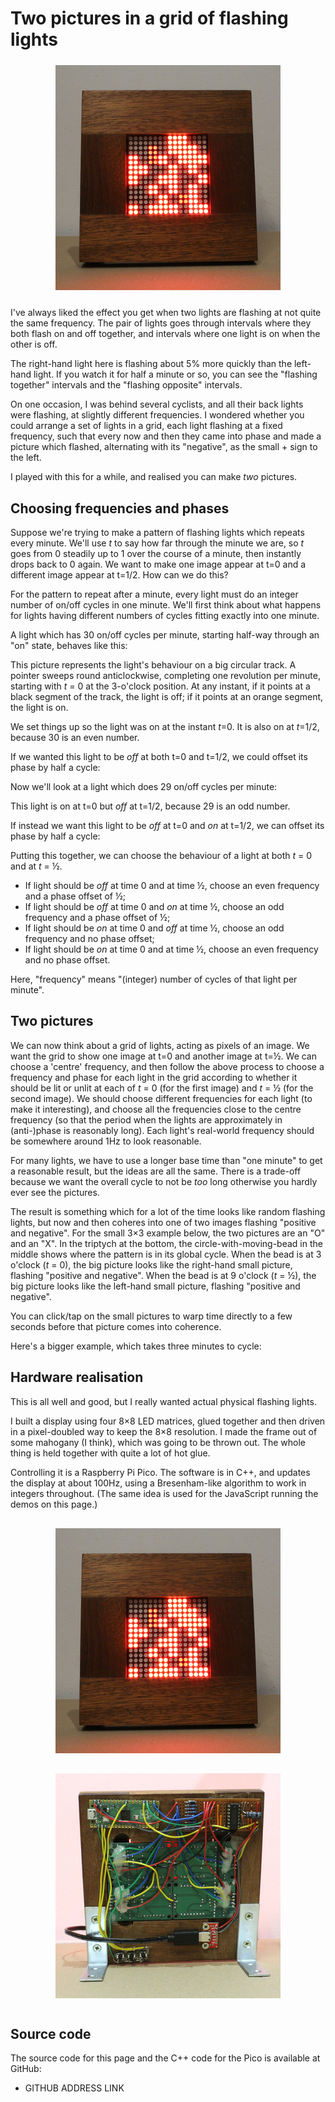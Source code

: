 # Two pictures in a grid of flashing lights

<div style="text-align:center;margin:1.5rem 0px;">
<img src="front.jpg" alt="Hardware realisation">
</div>

I've always liked the effect you get when two lights are flashing at
not quite the same frequency.  The pair of lights goes through
intervals where they both flash on and off together, and intervals
where one light is on when the other is off.

<div class="demo-outer" style="float:right;margin-left:1.5rem;margin-top:0rem;">
<div class="demo-container">
<div class="main-LEDs"><canvas class="demo-1x2 lights"></canvas></div>
</div>
</div>

The right-hand light here is flashing about 5% more quickly than the
left-hand light.  If you watch it for half a minute or so, you can see
the "flashing together" intervals and the "flashing opposite"
intervals.

<div class="demo-outer" style="float:left;margin-right:1.5rem;margin-top:0rem;">
<div class="demo-container">
<div class="main-LEDs"><canvas class="demo-5x5-static lights"></canvas></div>
</div>
</div>

On one occasion, I was behind several cyclists, and all their back
lights were flashing, at slightly different frequencies.  I wondered
whether you could arrange a set of lights in a grid, each light
flashing at a fixed frequency, such that every now and then they came
into phase and made a picture which flashed, alternating with its
"negative", as the small + sign to the left.

I played with this for a while, and realised you can make *two*
pictures.


## Choosing frequencies and phases

Suppose we're trying to make a pattern of flashing lights which
repeats every minute.  We'll use *t* to say how far through the minute
we are, so *t* goes from 0 steadily up to 1 over the course of a
minute, then instantly drops back to 0 again.  We want to make one
image appear at t=0 and a different image appear at t=1/2.  How can we
do this?

For the pattern to repeat after a minute, every light must do an
integer number of on/off cycles in one minute.  We'll first think
about what happens for lights having different numbers of cycles
fitting exactly into one minute.

A light which has 30 on/off cycles per minute, starting half-way
through an "on" state, behaves like this:

<div class="circular-graph" data-freq="30" data-phase="0.0"></div>

This picture represents the light's behaviour on a big circular track.
A pointer sweeps round anticlockwise, completing one revolution per
minute, starting with *t*&nbsp;=&nbsp;0 at the 3-o'clock position.  At
any instant, if it points at a black segment of the track, the light
is off; if it points at an orange segment, the light is on.

We set things up so the light was on at the instant *t*=0.  It is also
on at *t*=1/2, because 30 is an even number.

If we wanted this light to be *off* at both t=0 and t=1/2, we could
offset its phase by half a cycle:

<div class="circular-graph" data-freq="30" data-phase="0.5"></div>

Now we'll look at a light which does 29 on/off cycles per minute:

<div class="circular-graph" data-freq="29" data-phase="0.0"></div>

This light is on at t=0 but *off* at t=1/2, because 29 is an odd
number.

If instead we want this light to be *off* at t=0 and *on* at t=1/2, we
can offset its phase by half a cycle:

<div class="circular-graph" data-freq="29" data-phase="0.5"></div>

Putting this together, we can choose the behaviour of a light at both
*t*&nbsp;=&nbsp;0 and at *t*&nbsp;=&nbsp;½.

* If light should be *off* at time 0 and at time ½, choose an even
  frequency and a phase offset of ½;
* If light should be *off* at time 0 and *on* at time ½, choose an
  odd frequency and a phase offset of ½;
* If light should be *on* at time 0 and *off* at time ½, choose an
  odd frequency and no phase offset;
* If light should be *on* at time 0 and at time ½, choose an even
  frequency and no phase offset.

Here, "frequency" means "(integer) number of cycles of that light per
minute".


## Two pictures

We can now think about a grid of lights, acting as pixels of an image.
We want the grid to show one image at t=0 and another image at t=½.
We can choose a 'centre' frequency, and then follow the above process
to choose a frequency and phase for each light in the grid according
to whether it should be lit or unlit at each of *t*&nbsp;=&nbsp;0 (for
the first image) and *t*&nbsp;=&nbsp;½ (for the second image).  We
should choose different frequencies for each light (to make it
interesting), and choose all the frequencies close to the centre
frequency (so that the period when the lights are approximately in
(anti-)phase is reasonably long).  Each light's real-world frequency
should be somewhere around 1Hz to look reasonable.

For many lights, we have to use a longer base time than "one minute"
to get a reasonable result, but the ideas are all the same.  There is
a trade-off because we want the overall cycle to not be *too* long
otherwise you hardly ever see the pictures.

The result is something which for a lot of the time looks like random
flashing lights, but now and then coheres into one of two images
flashing "positive and negative".  For the small 3×3 example below,
the two pictures are an "O" and an "X".  In the triptych at the
bottom, the circle-with-moving-bead in the middle shows where the
pattern is in its global cycle.  When the bead is at 3 o'clock
(*t*&nbsp;=&nbsp;0), the big picture looks like the right-hand small
picture, flashing "positive and negative".  When the bead is at 9
o'clock (*t*&nbsp;=&nbsp;½), the big picture looks like the left-hand
small picture, flashing "positive and negative".

<div class="demo-outer">
<div class="demo-container">
  <div class="main-LEDs">
    <canvas class="demo-3x3 lights"></canvas>
  </div>
  <div class="phasors">
    <canvas class="demo-3x3 lights-1 clickable"></canvas>
    <canvas class="demo-3x3 phasor"></canvas>
    <canvas class="demo-3x3 lights-0 clickable"></canvas>
  </div>
</div>
</div>

You can click/tap on the small pictures to warp time directly to a few
seconds before that picture comes into coherence.

Here's a bigger example, which takes three minutes to cycle:

<div class="demo-outer">
<div class="demo-container">
  <div class="main-LEDs">
    <canvas class="demo-5x5 lights"></canvas>
  </div>
  <div class="phasors">
    <canvas class="demo-5x5 lights-1 clickable"></canvas>
    <canvas class="demo-5x5 phasor"></canvas>
    <canvas class="demo-5x5 lights-0 clickable"></canvas>
  </div>
</div>
</div>


## Hardware realisation

This is all well and good, but I really wanted actual physical
flashing lights.

I built a display using four 8×8 LED matrices, glued together and then
driven in a pixel-doubled way to keep the 8×8 resolution.  I made the
frame out of some mahogany (I think), which was going to be thrown
out.  The whole thing is held together with quite a lot of hot glue.

Controlling it is a Raspberry Pi Pico.  The software is in C++, and
updates the display at about 100Hz, using a Bresenham-like algorithm
to work in integers throughout.  (The same idea is used for the
JavaScript running the demos on this page.)

<div style="display:flex;flex-direction:row;justify-content:space-evenly;flex-wrap:wrap;">
<img style="margin:1rem;" src="front.jpg" alt="Hardware realisation (front)">
<img style="margin:1rem;" src="back.jpg" alt="Hardware realisation (back)">
</div>


## Source code

The source code for this page and the C++ code for the Pico is
available at GitHub:

* GITHUB ADDRESS LINK
